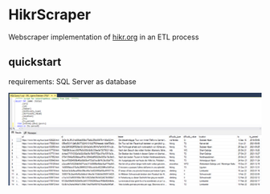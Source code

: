 # HikrScraper

Webscraper implementation of [hikr.org](https://www.hikr.org/) in an ETL process

## quickstart

requirements: SQL Server as database

![Data Overview](bin/data_overview_01.png)
